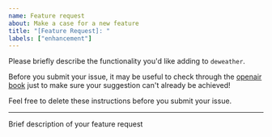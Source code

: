 ```yaml
---
name: Feature request
about: Make a case for a new feature
title: "[Feature Request]: "
labels: ["enhancement"]
---
```


Please briefly describe the functionality you'd like adding to `deweather`.

Before you submit your issue, it may be useful to check through the [openair book](https://openair-project.github.io/book/) just to make sure your suggestion can't already be achieved!

Feel free to delete these instructions before you submit your issue.

---

Brief description of your feature request
